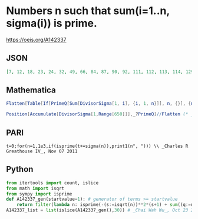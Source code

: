 # Numbers n such that sum\(i\=1\.\.n, sigma\(i\)\) is prime\.
https://oeis.org/A142337
## JSON
```JSON
[7, 12, 18, 23, 24, 32, 49, 66, 84, 87, 90, 92, 111, 112, 113, 114, 129, 130, 132, 133, 137, 138, 199, 238, 239, 271, 275, 278, 283, 285, 307, 313, 314, 317, 319, 322, 340, 342, 352, 357, 392, 394, 397, 399, 442, 443, 491, 492, 494, 499, 500, 505, 507, 508, 541, 545, 551, 552, 573, 574, 589, 590, 597, 598, 599, 600, 610, 619, 622, 648, 649, 650]
```
## Mathematica
```Mathematica
Flatten[Table[If[PrimeQ[Sum[DivisorSigma[1, i], {i, 1, n}]], n, {}], {n, 1, 300}]].
```
```Mathematica
Position[Accumulate[DivisorSigma[1,Range[650]]],_?PrimeQ]//Flatten (* _Harvey P. Dale_, Oct 12 2020 *)
```
## PARI
```PARI
t=0;for(n=1,1e3,if(isprime(t+=sigma(n)),print1(n", "))) \\ _Charles R Greathouse IV_, Nov 07 2011
```
## Python
```Python
from itertools import count, islice
from math import isqrt
from sympy import isprime
def A142337_gen(startvalue=1): # generator of terms >= startvalue
    return filter(lambda n: isprime(-(s:=isqrt(n))**2*(s+1) + sum((q:=n//k)*((k<<1)+q+1) for k in range(1,s+1))>>1), count(max(startvalue,1)))
A142337_list = list(islice(A142337_gen(),30)) # _Chai Wah Wu_, Oct 23 2023
```
